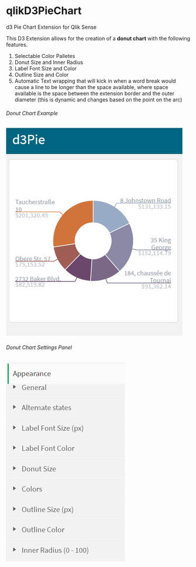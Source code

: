 # qlikD3PieChart
d3 Pie Chart Extension for Qlik Sense

This D3 Extension allows for the creation of a **donut chart** with the following features. 
1. Selectable Color Palletes 
2. Donut Size and Inner Radius 
3. Label Font Size and Color 
4. Outline Size and Color 
5. Automatic Text wrapping that will kick in when a word break would cause a line to be longer than the space available, where space available is the space between the extension border and the outer diameter (this is dynamic and changes based on the point on the arc)


###### Donut Chart Example
![Donut Example](https://github.com/Andrew-Tolbert/qlikD3PieChart/blob/main/img/pie1.PNG)  

###### Donut Chart Settings Panel
![Settings](https://github.com/Andrew-Tolbert/qlikD3PieChart/blob/main/img/settings1.PNG)
